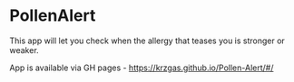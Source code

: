 # PollenAlert

This app will let you check when the allergy that teases you is stronger or weaker.

App is available via GH pages - https://krzgas.github.io/Pollen-Alert/#/
